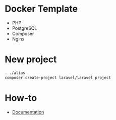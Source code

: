 # Docker Template
- PHP
- PostgreSQL
- Composer
- Nginx

# New project
```bash
. ./alias
composer create-project laravel/laravel project
```

# How-to
- [Documentation](./documentation.md)